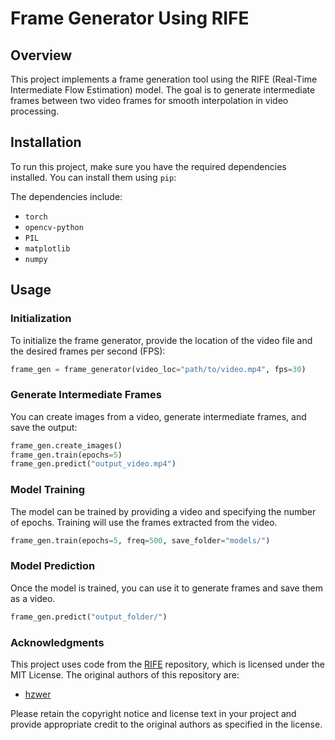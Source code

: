 
# Frame Generator Using RIFE

## Overview

This project implements a frame generation tool using the RIFE (Real-Time Intermediate Flow Estimation) model. The goal is to generate intermediate frames between two video frames for smooth interpolation in video processing.

## Installation

To run this project, make sure you have the required dependencies installed. You can install them using `pip`:

The dependencies include:

- `torch`
- `opencv-python`
- `PIL`
- `matplotlib`
- `numpy`

## Usage

### Initialization

To initialize the frame generator, provide the location of the video file and the desired frames per second (FPS):

```python
frame_gen = frame_generator(video_loc="path/to/video.mp4", fps=30)
```

### Generate Intermediate Frames

You can create images from a video, generate intermediate frames, and save the output:

```python
frame_gen.create_images()
frame_gen.train(epochs=5)
frame_gen.predict("output_video.mp4")
```

### Model Training

The model can be trained by providing a video and specifying the number of epochs. Training will use the frames extracted from the video.

```python
frame_gen.train(epochs=5, freq=500, save_folder="models/")
```

### Model Prediction

Once the model is trained, you can use it to generate frames and save them as a video.

```python
frame_gen.predict("output_folder/")
```

### Acknowledgments

This project uses code from the [RIFE](https://github.com/hzwer/ECCV2022-RIFE) repository, which is licensed under the MIT License. The original authors of this repository are:

- [hzwer](https://github.com/hzwer)

Please retain the copyright notice and license text in your project and provide appropriate credit to the original authors as specified in the license.
